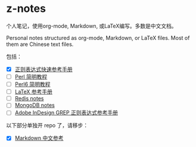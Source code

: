 # z-notes

个人笔记，使用org-mode, Markdown, 或LaTeX编写。多数是中文文档。

Personal notes structured as org-mode, Markdown, or LaTeX files. Most of them are Chinese text files.

包括：

- [x] [正则表达式快速参考手册](./regex-tutorial/)
- [ ] [Perl 简明教程](./perl-tutorial/)
- [ ] [Perl6 简明教程](./perl6-tutorial/)
- [ ] [LaTeX 参考手册](./latex-tutorial/)
- [ ] [Redis notes](./redis-notes.org)
- [ ] [MongoDB notes](./mongodb-notes.org)
- [ ] [Adobe InDesign GREP 正则表达式参考手册](./indesign-grep-reference/)

以下部分单独开 repo 了，请移步：

- [x] [Markdown 中文参考](https://github.com/WisdomFusion/markdown-reference)
